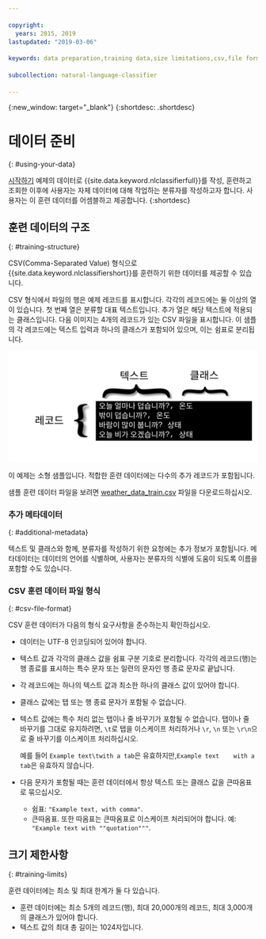 ```yaml
---

copyright:
  years: 2015, 2019
lastupdated: "2019-03-06"

keywords: data preparation,training data,size limitations,csv,file format,classes,texts

subcollection: natural-language-classifier

---
```


{:new_window: target="_blank"}
{:shortdesc: .shortdesc}

# 데이터 준비
{: #using-your-data}

[시작하기](/docs/services/natural-language-classifier?topic=natural-language-classifier-natural-language-classifier#natural-language-classifier) 예제의 데이터로 {{site.data.keyword.nlclassifierfull}}를 작성, 훈련하고 조회한 이후에 사용자는 자체 데이터에 대해 작업하는 분류자를 작성하고자 합니다. 사용자는 이 훈련 데이터를 어셈블하고 제공합니다.
{:shortdesc}

## 훈련 데이터의 구조
{: #training-structure}

CSV(Comma-Separated Value) 형식으로 {{site.data.keyword.nlclassifiershort}}를 훈련하기 위한 데이터를 제공할 수 있습니다.

CSV 형식에서 파일의 행은 예제 레코드를 표시합니다. 각각의 레코드에는 둘 이상의 열이 있습니다. 첫 번째 열은 분류할 대표 텍스트입니다. 추가 열은 해당 텍스트에 적용되는 클래스입니다. 다음 이미지는 4개의 레코드가 있는 CSV 파일을 표시합니다. 이 샘플의 각 레코드에는 텍스트 입력과 하나의 클래스가 포함되어 있으며, 이는 쉼표로 분리됩니다.

![](images/train_sample.svg)

이 예제는 소형 샘플입니다. 적합한 훈련 데이터에는 다수의 추가 레코드가 포함됩니다.

샘플 훈련 데이터 파일을 보려면 <a target="_blank" href="https://watson-developer-cloud.github.io/doc-tutorial-downloads/natural-language-classifier/weather_data_train.csv" download="weather_data_train.csv">weather_data_train.csv</a> 파일을 다운로드하십시오.

### 추가 메타데이터
{: #additional-metadata}

텍스트 및 클래스와 함께, 분류자를 작성하기 위한 요청에는 추가 정보가 포함됩니다. 메타데이터는 데이터의 언어를 식별하며, 사용자는 분류자의 식별에 도움이 되도록 이름을 포함할 수도 있습니다.

### CSV 훈련 데이터 파일 형식
{: #csv-file-format}

CSV 훈련 데이터가 다음의 형식 요구사항을 준수하는지 확인하십시오.

- 데이터는 UTF-8 인코딩되어 있어야 합니다.
- 텍스트 값과 각각의 클래스 값을 쉼표 구분 기호로 분리합니다. 각각의 레코드(행)는 행 종료를 표시하는 특수 문자 또는 일련의 문자인 행 종료 문자로 끝납니다.
- 각 레코드에는 하나의 텍스트 값과 최소한 하나의 클래스 값이 있어야 합니다.
- 클래스 값에는 탭 또는 행 종료 문자가 포함될 수 없습니다.
- 텍스트 값에는 특수 처리 없는 탭이나 줄 바꾸기가 포함될 수 없습니다. 탭이나 줄 바꾸기를 그대로 유지하려면, `\t`로 탭을 이스케이프 처리하거나 `\r`, `\n` 또는 `\r\n`으로 줄 바꾸기를 이스케이프 처리하십시오.

    예를 들어 `Example text\twith a tab`은 유효하지만,<code>Example text&nbsp;&nbsp;&nbsp;&nbsp;with a tab</code>은 유효하지 않습니다.
- 다음 문자가 포함될 때는 훈련 데이터에서 항상 텍스트 또는 클래스 값을 큰따옴표로 묶으십시오.
    - 쉼표: `"Example text, with comma"`.
    - 큰따옴표. 또한 따옴표는 큰따옴표로 이스케이프 처리되어야 합니다. 예: `"Example text with ""quotation"""`.

## 크기 제한사항
{: #training-limits}

훈련 데이터에는 최소 및 최대 한계가 둘 다 있습니다.

- 훈련 데이터에는 최소 5개의 레코드(행), 최대 20,000개의 레코드, 최대 3,000개의 클래스가 있어야 합니다. 
- 텍스트 값의 최대 총 길이는 1024자입니다.
